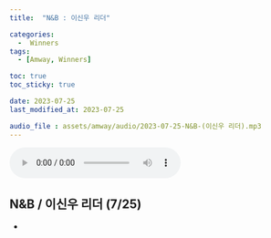 ```yaml
---
title:  "N&B : 이신우 리더" 

categories:
  -  Winners
tags:
  - [Amway, Winners]

toc: true
toc_sticky: true

date: 2023-07-25
last_modified_at: 2023-07-25

audio_file : assets/amway/audio/2023-07-25-N&B-(이신우 리더).mp3
---
```


<audio src="{{ page.audio_file | relative_url }}" controls loop></audio>

## N&B / 이신우 리더 (7/25)

+ 